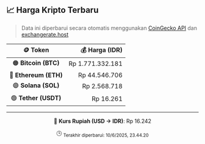 

<!-- HARGA_KRIPTO -->
## 📈 Harga Kripto Terbaru

> Data ini diperbarui secara otomatis menggunakan [CoinGecko API](https://www.coingecko.com/) dan [exchangerate.host](https://exchangerate.host/)

<div align="center">

| 🪙 Token | 💰 Harga (IDR) |
|:------:|---------------:|
| 🟠 **Bitcoin (BTC)**   | Rp 1.771.332.181 |
| 🔵 **Ethereum (ETH)**  | Rp 44.546.706 |
| 🟣 **Solana (SOL)**    | Rp 2.568.718 |
| 🟢 **Tether (USDT)**   | Rp 16.261 |

---

💱 **Kurs Rupiah (USD → IDR)**: Rp 16.242

🕒 <sub>Terakhir diperbarui: 10/6/2025, 23.44.20</sub>

</div>
<!-- /HARGA_KRIPTO -->